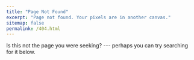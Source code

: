 ```yaml
---
title: "Page Not Found"
excerpt: "Page not found. Your pixels are in another canvas."
sitemap: false
permalink: /404.html
---
```


Is this not the page you were seeking? --- perhaps you can try searching for it below.

<script type="text/javascript">
  var GOOG_FIXURL_LANG = 'en';
  var GOOG_FIXURL_SITE = '{{ site.url }}'
</script>
<script type="text/javascript"
  src="//linkhelp.clients.google.com/tbproxy/lh/wm/fixurl.js">
</script>
